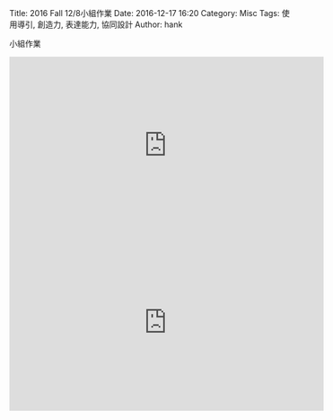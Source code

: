 Title: 2016 Fall 12/8小組作業
Date: 2016-12-17 16:20
Category: Misc
Tags: 使用導引, 創造力, 表達能力, 協同設計
Author: hank

小組作業

<!-- PELICAN_END_SUMMARY -->

<iframe width="560" height="315" src="https://www.youtube.com/embed/Pb3rIm0Qs0s" frameborder="0" allowfullscreen></iframe>

<iframe width="560" height="315" src="https://www.youtube.com/embed/SZcvWfRfxlU" frameborder="0" allowfullscreen></iframe>

